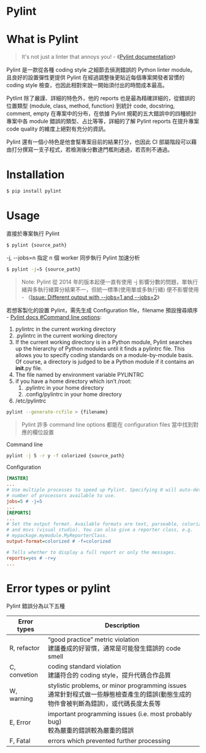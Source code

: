 # Pylint

# What is Pylint

> It's not just a linter that annoys you! - 《[Pylint documentation](https://github.com/PyCQA/pylint)》

Pylint 是一款從各種 coding style 之細節去偵測錯誤的 Python linter module。且良好的設置彈性更提供 Pylint 在經過調整後更貼近每個專案開發者習慣的 coding style 檢查，也因此相對來說一開始須付出的時間成本最高。

Pytlint 除了嚴謹、詳細的特色外，他的 reports 也是最為精確詳細的，從錯誤的位置類型 (module, class, method, function) 到統計 code, docstring, comment, empty 在專案中的分布，在依據 Pylint 規範的五大錯誤中的四種統計專案中各 module 錯誤的類型、占比等等，詳細的了解 Pylint reports 在提升專案 code quality 的維度上絕對有充分的資訊。

Pylint 還有一個小特色是他會幫專案目前的結果打分，也因此 CI 部屬階段可以藉由打分撰寫一支子程式，若檢測後分數達門檻則通過，若否則不通過。

# Installation

```bash
$ pip install pylint
```

# Usage

直接於專案執行 Pylint
```bash
$ pylint {source_path}
```

-j, --jobs=n 指定 n 個 worker 同步執行 Pylint 加速分析
```bash
$ pylint -j=5 {source_path}
```

> Note: Pylint 從 2014 年的版本起便一直有使用 -j 影響分數的問題，單執行緒與多執行緒算分結果不一，但統一標準(使用單或多執行緒) 便不影響使用 - 《[Issue: Different output with --jobs=1 and --jobs=2](https://github.com/PyCQA/pylint/issues?q=is%3Aissue+is%3Aopen+-j)》

若想客製化的設置 Pylint，需先生成 Configuration file，filename 預設搜尋順序 - [Pylint docs #Command line options](https://docs.pylint.org/en/1.6.0/run.html#command-line-options):

1. pylintrc in the current working directory
1. .pylintrc in the current working directory
1. If the current working directory is in a Python module, Pylint searches up the hierarchy of Python modules until it finds a pylintrc file. This allows you to specify coding standards on a module-by-module basis. Of course, a directory is judged to be a Python module if it contains an __init__.py file.
1. The file named by environment variable PYLINTRC
1. if you have a home directory which isn’t /root:
    1. .pylintrc in your home directory
   1. .config/pylintrc in your home directory
1. /etc/pylintrc

```bash
pylint --generate-rcfile > {filename}
```

> Pylint 許多 command line options 都能在 configuration files 當中找到對應的欄位設置

Command line
```bash
pylint -j 5 -r y -f colorized {source_path}
```
Configuration
```ini
[MASTER]
...
# Use multiple processes to speed up Pylint. Specifying 0 will auto-detect the
# number of processors available to use.
jobs=5 # -j=5
...
[REPORTS]
...
# Set the output format. Available formats are text, parseable, colorized, json
# and msvs (visual studio). You can also give a reporter class, e.g.
# mypackage.mymodule.MyReporterClass.
output-format=colorized # -f=colorized

# Tells whether to display a full report or only the messages.
reports=yes # -r=y
...
```

# Error types or pylint

Pylint 錯誤分為以下五種

| Error types  | Description                                                                                                                             |
| ------------ | --------------------------------------------------------------------------------------------------------------------------------------- |
| R, refactor  | “good practice” metric violation<br>建議養成的好習慣，通常是可能發生錯誤的 code smell                                                   |
| C, convetion | coding standard violation<br>建議符合的 coding style，提升代碼合作品質                                                                  |
| W, warning   | stylistic problems, or minor programming issues<br>通常針對程式做一些靜態檢查產生的錯誤(動態生成的物件會被判斷為錯誤)，或代碼長度太長等 |
| E, Error     | important programming issues (i.e. most probably bug)<br>較為嚴重的錯誤較為嚴重的錯誤                                                   |
| F, Fatal     | errors which prevented further processing                                                                                               |
